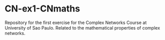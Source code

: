 # CN-ex1-CNmaths
Repository for the first exercise for the Complex Networks Course at University of Sao Paulo. Related to the mathematical properties of complex networks.
